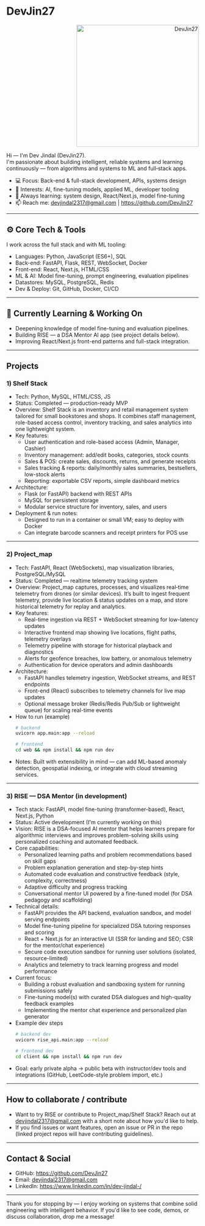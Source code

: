 # DevJin27

<div align="right">
  <a href="https://github.com/DevJin27">
    <img src="https://gifdb.com/images/high/coding-animated-laptop-flow-stream-ja04010rm5o68zfk.gif" alt="DevJin27" width="320"/>
  </a>
</div>

Hi — I'm Dev Jindal (DevJin27).  
I'm passionate about building intelligent, reliable systems and learning continuously — from algorithms and systems to ML and full‑stack apps.

- 💻 Focus: Back-end & full-stack development, APIs, systems design  
- 🤖 Interests: AI, fine-tuning models, applied ML, developer tooling  
- 🌱 Always learning: system design, React/Next.js, model fine-tuning  
- 📫 Reach me: devjindal2317@gmail.com | https://github.com/DevJin27

---

## ⚙️ Core Tech & Tools

I work across the full stack and with ML tooling:

- Languages: Python, JavaScript (ES6+), SQL  
- Back-end: FastAPI, Flask, REST, WebSocket, Docker  
- Front-end: React, Next.js, HTML/CSS  
- ML & AI: Model fine-tuning, prompt engineering, evaluation pipelines  
- Datastores: MySQL, PostgreSQL, Redis  
- Dev & Deploy: Git, GitHub, Docker, CI/CD

---

## 🔭 Currently Learning & Working On

- Deepening knowledge of model fine-tuning and evaluation pipelines.  
- Building RISE — a DSA Mentor AI app (see project details below).  
- Improving React/Next.js front-end patterns and full-stack integration.

---

## Projects

### 1) Shelf Stack
- Tech: Python, MySQL, HTML/CSS, JS
- Status: Completed — production-ready MVP
- Overview: Shelf Stack is an inventory and retail management system tailored for small bookstores and shops. It combines staff management, role-based access control, inventory tracking, and sales analytics into one lightweight system.
- Key features:
  - User authentication and role-based access (Admin, Manager, Cashier)
  - Inventory management: add/edit books, categories, stock counts
  - Sales & POS: create sales, discounts, returns, and generate receipts
  - Sales tracking & reports: daily/monthly sales summaries, bestsellers, low-stock alerts
  - Reporting: exportable CSV reports, simple dashboard metrics
- Architecture:
  - Flask (or FastAPI) backend with REST APIs
  - MySQL for persistent storage
  - Modular service structure for inventory, sales, and users
- Deployment & run notes:
  - Designed to run in a container or small VM; easy to deploy with Docker
  - Can integrate barcode scanners and receipt printers for POS use

---

### 2) Project_map
- Tech: FastAPI, React (WebSockets), map visualization libraries, PostgreSQL/MySQL
- Status: Completed — realtime telemetry tracking system
- Overview: Project_map captures, processes, and visualizes real‑time telemetry from drones (or similar devices). It’s built to ingest frequent telemetry, provide live location & status updates on a map, and store historical telemetry for replay and analytics.
- Key features:
  - Real-time ingestion via REST + WebSocket streaming for low-latency updates
  - Interactive frontend map showing live locations, flight paths, telemetry overlays
  - Telemetry pipeline with storage for historical playback and diagnostics
  - Alerts for geofence breaches, low battery, or anomalous telemetry
  - Authentication for device operators and admin dashboards
- Architecture:
  - FastAPI handles telemetry ingestion, WebSocket streams, and REST endpoints
  - Front-end (React) subscribes to telemetry channels for live map updates
  - Optional message broker (Redis/Redis Pub/Sub or lightweight queue) for scaling real-time events
- How to run (example)
  ```bash
  # backend
  uvicorn app.main:app --reload

  # frontend
  cd web && npm install && npm run dev
  ```
- Notes: Built with extensibility in mind — can add ML-based anomaly detection, geospatial indexing, or integrate with cloud streaming services.

---

### 3) RISE — DSA Mentor (in development)
- Tech stack: FastAPI, model fine-tuning (transformer-based), React, Next.js, Python
- Status: Active development (I'm currently working on this)
- Vision: RISE is a DSA-focused AI mentor that helps learners prepare for algorithmic interviews and improves problem-solving skills using personalized coaching and automated feedback.
- Core capabilities:
  - Personalized learning paths and problem recommendations based on skill gaps
  - Problem explanation generation and step-by-step hints
  - Automated code evaluation and constructive feedback (style, complexity, correctness)
  - Adaptive difficulty and progress tracking
  - Conversational mentor UI powered by a fine-tuned model (for DSA pedagogy and scaffolding)
- Technical details:
  - FastAPI provides the API backend, evaluation sandbox, and model serving endpoints
  - Model fine-tuning pipeline for specialized DSA tutoring responses and scoring
  - React + Next.js for an interactive UI (SSR for landing and SEO; CSR for the mentor/chat experience)
  - Secure code execution sandbox for running user solutions (isolated, resource-limited)
  - Analytics and telemetry to track learning progress and model performance
- Current focus:
  - Building a robust evaluation and sandboxing system for running submissions safely
  - Fine-tuning model(s) with curated DSA dialogues and high-quality feedback examples
  - Implementing the mentor chat experience and personalized plan generator
- Example dev steps
  ```bash
  # backend dev
  uvicorn rise_api.main:app --reload

  # frontend dev
  cd client && npm install && npm run dev
  ```
- Goal: early private alpha → public beta with instructor/dev tools and integrations (GitHub, LeetCode-style problem import, etc.)

---

## How to collaborate / contribute
- Want to try RISE or contribute to Project_map/Shelf Stack? Reach out at devjindal2317@gmail.com with a short note about how you'd like to help.
- If you find issues or want features, open an issue or PR in the repo (linked project repos will have contributing guidelines).

---

## Contact & Social
- GitHub: https://github.com/DevJin27  
- Email: devjindal2317@gmail.com  
- LinkedIn: https://www.linkedin.com/in/dev-jindal-/

---

Thank you for stopping by — I enjoy working on systems that combine solid engineering with intelligent behavior. If you'd like to see code, demos, or discuss collaboration, drop me a message!